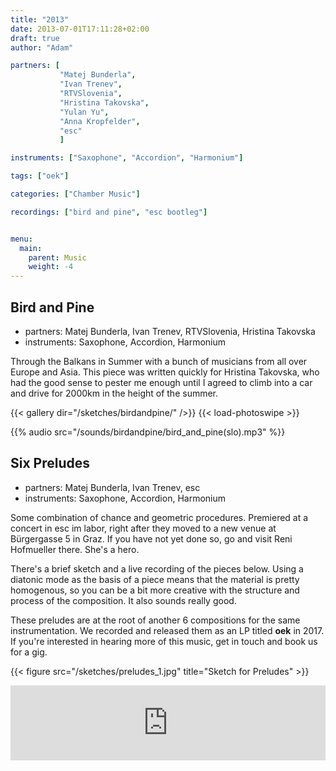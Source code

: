 ```yaml
---
title: "2013"
date: 2013-07-01T17:11:28+02:00
draft: true
author: "Adam"

partners: [
           "Matej Bunderla", 
           "Ivan Trenev", 
           "RTVSlovenia", 
           "Hristina Takovska",
           "Yulan Yu",
           "Anna Kropfelder",
           "esc"
           ]

instruments: ["Saxophone", "Accordion", "Harmonium"]

tags: ["oek"]

categories: ["Chamber Music"]

recordings: ["bird and pine", "esc bootleg"]


menu:
  main:
    parent: Music
    weight: -4
---
```


## Bird and Pine

+ partners: Matej Bunderla, Ivan Trenev, RTVSlovenia, Hristina Takovska
+ instruments: Saxophone, Accordion, Harmonium


Through the Balkans in Summer with a bunch of musicians from all over Europe and Asia.
This piece was written quickly for Hristina Takovska, who had the good sense to pester
me enough until I agreed to climb into a car and drive for 2000km in the height of the summer.

{{< gallery dir="/sketches/birdandpine/" />}} {{< load-photoswipe >}}

{{% audio src="/sounds/birdandpine/bird_and_pine(slo).mp3" %}}



## Six Preludes

+ partners: Matej Bunderla, Ivan Trenev, esc
+ instruments: Saxophone, Accordion, Harmonium

Some combination of chance and geometric procedures. Premiered at a concert in esc im labor,
right after they moved to a new venue at Bürgergasse 5 in Graz. If you have not yet done so,
go and visit Reni Hofmueller there. She's a hero.

There's a brief sketch and a live recording of the pieces below. Using a diatonic mode
as the basis of a piece means that the material is pretty homogenous, so you can be a bit
more creative with the structure and process of the composition. It also sounds really good.

These preludes are at the root of another 6 compositions for the same instrumentation.
We recorded and released them as an LP titled **oek** in 2017. If you're interested
in hearing more of this music, get in touch and book us for a gig.

{{< figure src="/sketches/preludes_1.jpg" title="Sketch for Preludes" >}}

<iframe style="border: 0; width: 100%; height: 120px;" src="https://bandcamp.com/EmbeddedPlayer/album=3639383244/size=large/bgcol=ffffff/linkcol=0687f5/tracklist=false/artwork=small/transparent=true/" seamless><a href="http://adammccartney.bandcamp.com/album/6-preludes-esc-bootleg">6 preludes (ESC bootleg) by Adam McCartney</a></iframe>
